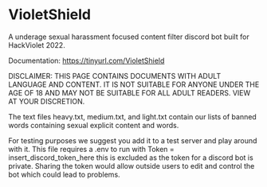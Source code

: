 # VioletShield

A underage sexual harassment focused content filter discord bot built for HackViolet 2022. 

Documentation: https://tinyurl.com/VioletShield

DISCLAIMER: THIS PAGE CONTAINS DOCUMENTS WITH ADULT LANGUAGE AND CONTENT. 
IT IS NOT SUITABLE FOR ANYONE UNDER THE AGE OF 18 AND MAY NOT BE SUITABLE FOR ALL ADULT READERS. 
VIEW AT YOUR DISCRETION.

The text files heavy.txt, medium.txt, and light.txt contain our lists of banned words containing sexual explicit content and words. 

For testing purposes we suggest you add it to a test server and play around with it. 
This file requires a .env to run with Token = insert_discord_token_here this is excluded as the token for a discord bot is private. 
Sharing the token would allow outside users to edit and control the bot which could lead to problems. 
